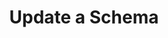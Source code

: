 ---
title: Update a Schema
excerpt: >-
  Update an existing schema by posting a valid JSON schema. This does not
  overwrite, but creates a new schema.
api:
  file: openapi.json
  operationId: post_update_schema
hidden: false
---